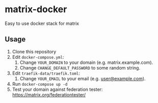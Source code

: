 # matrix-docker

Easy to use docker stack for matrix

## Usage

1. Clone this repository
2. Edit `docker-compose.yml`:
    1. Change `YOUR_DOMAIN` to your domain (e.g. matrix.example.com).
    2. Change `CHANGE_DEFAULT_PASSWORD` to some random string.
3. Edit `traefik-data/traefik.toml`:
    1. Change `YOUR_EMAIL` to your email (e.g. user@example.com).
4. Run `docker-compose up -d`
5. Test your domain against federation tester: https://matrix.org/federationtester/
